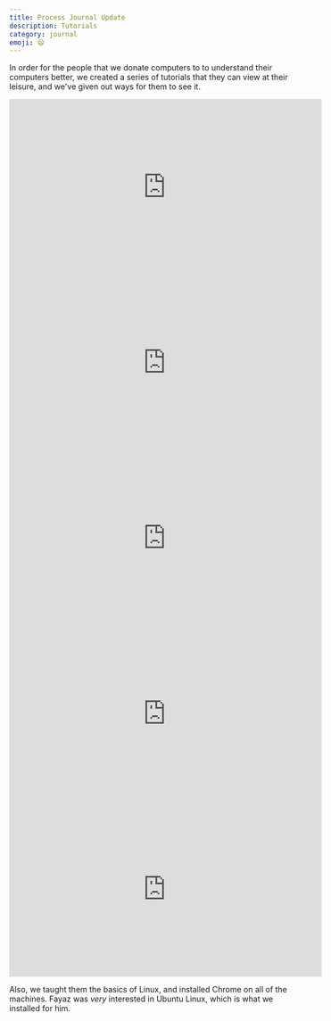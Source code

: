 ```yaml
---
title: Process Journal Update
description: Tutorials
category: journal
emoji: 😄
---
```


In order for the people that we donate computers to to understand their computers better, we created a series of tutorials that they can view at their leisure, and we've given out ways for them to see it.

<iframe width="560" height="315" src="https://www.youtube-nocookie.com/embed/GsOkmWrQ7Js" frameborder="0" allow="accelerometer; autoplay; encrypted-media; gyroscope; picture-in-picture" allowfullscreen></iframe>

<iframe width="560" height="315" src="https://www.youtube-nocookie.com/embed/BxD4sgOiIJo" frameborder="0" allow="accelerometer; autoplay; encrypted-media; gyroscope; picture-in-picture" allowfullscreen></iframe>

<iframe width="560" height="315" src="https://www.youtube-nocookie.com/embed/N1W84v9HC6Q" frameborder="0" allow="accelerometer; autoplay; encrypted-media; gyroscope; picture-in-picture" allowfullscreen></iframe>

<iframe width="560" height="315" src="https://www.youtube-nocookie.com/embed/vHD5C6N9Q7Y" frameborder="0" allow="accelerometer; autoplay; encrypted-media; gyroscope; picture-in-picture" allowfullscreen></iframe>

<iframe width="560" height="315" src="https://www.youtube-nocookie.com/embed/oJHBOsGDyQE" frameborder="0" allow="accelerometer; autoplay; encrypted-media; gyroscope; picture-in-picture" allowfullscreen></iframe>

Also, we taught them the basics of Linux, and installed Chrome on all of the machines. Fayaz was *very* interested in Ubuntu Linux, which is what we installed for him.
